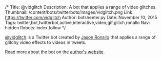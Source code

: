 /*
Title: @vidglitch
Description: A bot that applies a range of video glitches.
Thumbnail: /content/bots/twitterbots/images/vidglitch.png
Link: https://twitter.com/vidglitch
Author: botsheeter.py
Date: November 10, 2015
Tags: twitter,bot,twitterbot,active,interactive,video,gif,glitch,ronallo
Nav: hidden
Robots: index,follow
*/

[@vidglitch](https://twitter.com/vidglitch) is a Twitter bot created by [Jason Ronallo](https://twitter.com/ronallo) that applies a range of glitchy video effects to videos in tweets. 

Read more about the bot on the [author's website](http://ronallo.com/bots/vidglitch/).
